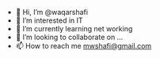 - 👋 Hi, I’m @waqarshafi
- 👀 I’m interested in IT
- 🌱 I’m currently learning net working
- 💞️ I’m looking to collaborate on ...
- 📫 How to reach me mwshafi@gmail.com
<!---
waqarshafi/waqarshafi is a ✨ special ✨ repository because its `README.md` (this file) appears on your GitHub profile.
You can click the Preview link to take a look at your changes.
--->
